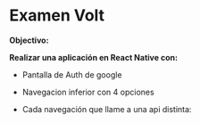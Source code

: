 # Examen Volt

**Objectivo:**

**Realizar una aplicación en React Native con:**

- Pantalla de Auth de google

- Navegacion inferior con 4 opciones

- Cada navegación que llame a una api distinta: 
